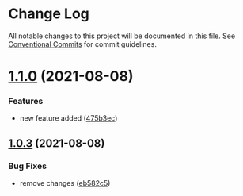 # Change Log

All notable changes to this project will be documented in this file.
See [Conventional Commits](https://conventionalcommits.org) for commit guidelines.

# [1.1.0](https://github.com/shoaibbhimani/react-monorepo-examplee/compare/core@1.0.3...core@1.1.0) (2021-08-08)


### Features

* new feature added ([475b3ec](https://github.com/shoaibbhimani/react-monorepo-examplee/commit/475b3ec5b27a40b32de906590413d452b1de675f))





## [1.0.3](https://github.com/shoaibbhimani/react-monorepo-examplee/compare/core@1.0.2...core@1.0.3) (2021-08-08)


### Bug Fixes

* remove changes ([eb582c5](https://github.com/shoaibbhimani/react-monorepo-examplee/commit/eb582c5b5348750f82c367a6841d493de858b7a5))
